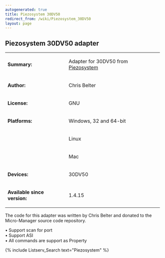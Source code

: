 ```yaml
---
autogenerated: true
title: Piezosystem 30DV50
redirect_from: /wiki/Piezosystem_30DV50
layout: page
---
```


## Piezosystem 30DV50 adapter

<table>
<tr>
<td markdown="1">

**Summary:**

</td>
<td markdown="1">

Adapter for 30DV50 from [Piezosystem](http://www.piezosystem.com/)

</td>
</tr>
<tr>
<td markdown="1">

**Author:**

</td>
<td markdown="1">

Chris Belter

</td>
</tr>
<tr>
<td markdown="1">

**License:**

</td>
<td markdown="1">

GNU

</td>
</tr>
<tr>
<td markdown="1">

**Platforms:**

</td>
<td markdown="1">

Windows, 32 and 64-bit

</td>
</tr>
<tr>
<td markdown="1">
</td>
<td markdown="1">

Linux

</td>
</tr>
<tr>
<td markdown="1">
</td>
<td markdown="1">

Mac

</td>
</tr>
<tr>
<td markdown="1">

**Devices:**

</td>
<td markdown="1">

30DV50

</td>
</tr>

<td markdown="1">

**Available since version:**

</td>
<td markdown="1">

1.4.15

</td>
</table>

The code for this adapter was written by Chris Belter and donated to the
Micro-Manager source code repository.

• Support scan for port  
• Support ASI  
• All commands are support as Property  

{% include Listserv_Search text="Piezosystem" %}
